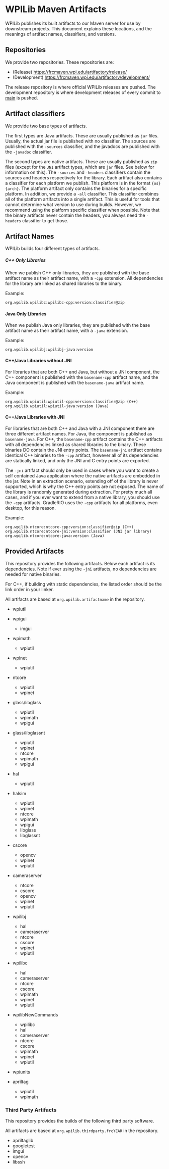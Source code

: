 # WPILib Maven Artifacts

WPILib publishes its built artifacts to our Maven server for use by downstream projects. This document explains these locations, and the meanings of artifact names, classifiers, and versions.

## Repositories
We provide two repositories. These repositories are:

* (Release)     https://frcmaven.wpi.edu/artifactory/release/
* (Development) https://frcmaven.wpi.edu/artifactory/development/

The release repository is where official WPILib releases are pushed.
The development repository is where development releases of every commit to [main](https://github.com/wpilibsuite/allwpilib/tree/main) is pushed.

## Artifact classifiers
We provide two base types of artifacts.

The first types are Java artifacts. These are usually published as `jar` files. Usually, the actual jar file is published with no classifier. The sources are published with the `-sources` classifier, and the javadocs are published with the `-javadoc` classifier.

The second types are native artifacts. These are usually published as `zip` files (except for the `JNI` artifact types, which are `jar` files. See below for information on this). The `-sources` and `-headers` classifiers contain the sources and headers respectively for the library. Each artifact also contains a classifier for each platform we publish. This platform is in the format `{os}{arch}`. The platform artifact only contains the binaries for a specific platform. In addition, we provide a `-all` classifier. This classifier combines all of the platform artifacts into a single artifact. This is useful for tools that cannot determine what version to use during builds. However, we recommend using the platform specific classifier when possible. Note that the binary artifacts never contain the headers, you always need the `-headers` classifier to get those.

## Artifact Names

WPILib builds four different types of artifacts.

##### C++ Only Libraries
When we publish C++ only libraries, they are published with the base artifact name as their artifact name, with a `-cpp` extension. All dependencies for the library are linked as shared libraries to the binary.


Example:
```
org.wpilib.wpilibc:wpilibc-cpp:version:classifier@zip
```

#### Java Only Libraries
When we publish Java only libraries, they are published with the base artifact name as their artifact name, with a `-java` extension.

Example:
```
org.wpilib.wpilibj:wpilibj-java:version
```

#### C++/Java Libraries without JNI
For libraries that are both C++ and Java, but without a JNI component, the C++ component is published with the `basename-cpp` artifact name, and the Java component is published with the `basename-java` artifact name.

Example:
```
org.wpilib.wpiutil:wpiutil-cpp:version:classifier@zip (C++)
org.wpilib.wpiutil:wpiutil-java:version (Java)
```

#### C++/Java Libraries with JNI
For libraries that are both C++ and Java with a JNI component there are three different artifact names. For Java, the component is published as `basename-java`. For C++, the `basename-cpp` artifact contains the C++ artifacts with all dependencies linked as shared libraries to the binary. These binaries DO contain the JNI entry points. The `basename-jni` artifact contains identical C++ binaries to the `-cpp` artifact, however all of its dependencies are statically linked, and only the JNI and C entry points are exported.

The `-jni` artifact should only be used in cases where you want to create a self contained Java application where the native artifacts are embedded in the jar. Note in an extraction scenario, extending off of the library is never supported, which is why the C++ entry points are not exposed. The name of the library is randomly generated during extraction. For pretty much all cases, and if you ever want to extend from a native library, you should use the `-cpp` artifacts. GradleRIO uses the `-cpp` artifacts for all platforms, even desktop, for this reason.

Example:
```
org.wpilib.ntcore:ntcore-cpp:version:classifier@zip (C++)
org.wpilib.ntcore:ntcore-jni:version:classifier (JNI jar library)
org.wpilib.ntcore:ntcore-java:version (Java)
```

## Provided Artifacts
This repository provides the following artifacts. Below each artifact is its dependencies. Note if ever using the `-jni` artifacts, no dependencies are needed for native binaries.

For C++, if building with static dependencies, the listed order should be the link order in your linker.

All artifacts are based at `org.wpilib.artifactname` in the repository.

* wpiutil

* wpigui
  * imgui

* wpimath
  * wpiutil

* wpinet
  * wpiutil

* ntcore
  * wpiutil
  * wpinet

* glass/libglass
  * wpiutil
  * wpimath
  * wpigui

* glass/libglassnt
  * wpiutil
  * wpinet
  * ntcore
  * wpimath
  * wpigui

* hal
  * wpiutil

* halsim
  * wpiutil
  * wpinet
  * ntcore
  * wpimath
  * wpigui
  * libglass
  * libglassnt

* cscore
  * opencv
  * wpinet
  * wpiutil

* cameraserver
  * ntcore
  * cscore
  * opencv
  * wpinet
  * wpiutil

* wpilibj
  * hal
  * cameraserver
  * ntcore
  * cscore
  * wpinet
  * wpiutil

* wpilibc
  * hal
  * cameraserver
  * ntcore
  * cscore
  * wpimath
  * wpinet
  * wpiutil

* wpilibNewCommands
  * wpilibc
  * hal
  * cameraserver
  * ntcore
  * cscore
  * wpimath
  * wpinet
  * wpiutil

* wpiunits

* apriltag
  * wpiutil
  * wpimath

### Third Party Artifacts

This repository provides the builds of the following third party software.

All artifacts are based at `org.wpilib.thirdparty.frcYEAR` in the repository.

* apriltaglib
* googletest
* imgui
* opencv
* libssh
